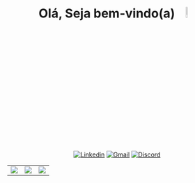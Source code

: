 <h1 align="center">
  Olá, Seja bem-vindo(a) 
<img src="https://media.tenor.com/GKfLyh3NyQcAAAAj/alien-jam.gif" width="8%">
</h1>
<p align="center">
   <a href="https://www.linkedin.com/in/akleyalves/"><img alt="Linkedin" title="Linkedin" src="https://img.shields.io/badge/linkedin-2986cc.svg?style=for-the-badge&logo=linkedin&logoColor=white"/></a>
   <a href="mailto:akleyalvescr@gmail.com"><img alt="Gmail" title="Gmail" src="https://img.shields.io/badge/Gmail-D14836?style=for-the-badge&logo=gmail&logoColor=white"/></a>
   <a href="https://discord.gg/vAqK3NDn"><img alt="Discord" title="Discord" src="https://img.shields.io/badge/Discord-7289DA?style=for-the-badge&logo=discord&logoColor=white"/></a>
  <table>
		<tr>
			<td><a href="https://github.com/Akley13"><img src="https://github-readme-stats.vercel.app/api/top-langs/?username=Akley13&layout=compact&hide_border=true&theme=radical" /></a></td>
			<td><a href="https://github.com/Akley13"><img src="https://github-readme-streak-stats.herokuapp.com/?user=Akley13&theme=radical&hide_border=true&mode=weekly&locale=pt_BR" /></a></td>
			<td><a href="https://github.com/Akley13"><img src="https://github-readme-stats.vercel.app/api?username=Akley13&count_private=true&show_icons=true&hide_border=true&theme=radical" /></a></td>
		</tr>
	</table>
</p>

